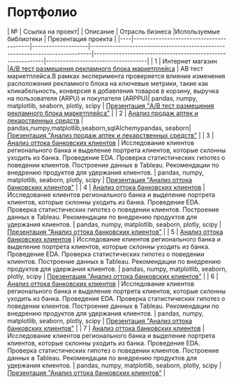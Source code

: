 # Портфолио

| №  | Ссылка на проект| |  Описание                                                                                          | Отрасль бизнеса  |Используемые библиотеки  | Презентация проекта               |
|----|-----------------------------------------|--------------------|------------------------------------------------------------------------------|------------------------------------------------------------|------------------------------------|
| 1  | Интернет магазин |[A/B тест размещения рекламного блока маркетплейса](https://github.com/a08037/Portfolio_Dmitry_Frolov/tree/main/AB_test)  | AB тест маркетплейса.В рамках эксперимента проверяется влияние изменения расположения рекламного блока на ключевые метрики, такие как кликабельность, конверсия в добавления товаров в корзину, выручка на пользователя (ARPU) и покупателя (ARPPU)| pandas, numpy, matplotlib, seaborn, plotly, scipy         | [Презентация "A/B тест размещения рекламного блока маркетплейса"](https://github.com/a08037/Portfolio_Dmitry_Frolov/blob/main/AB_test/AB%20test.pptx) |
| 2  | [Анализ продаж аптек и лекарственных средств](#) | pandas,numpy,matplotlib,seaborn,sqlAlchemypandas, seaborn| [Презентация "Анализ продаж аптек и лекарственных средств"](link)  |
| 3  | [Анализ оттока банковских клиентов](#)  | Исследование клиентов регионального банка и выделение портрета клиентов, которые склонны уходить из банка. Проведение EDA. Проверка статистических гипотез о поведении клиентов. Построение данных в Tableau. Рекомендации по внедрению продуктов для удержания клиентов. | pandas, numpy, matplotlib, seaborn, plotly, scipy           | [Презентация "Анализ оттока банковских клиентов"](link) |
| 4  | [Анализ оттока банковских клиентов](#)  | Исследование клиентов регионального банка и выделение портрета клиентов, которые склонны уходить из банка. Проведение EDA. Проверка статистических гипотез о поведении клиентов. Построение данных в Tableau. Рекомендации по внедрению продуктов для удержания клиентов. | pandas, numpy, matplotlib, seaborn, plotly, scipy           | [Презентация "Анализ оттока банковских клиентов"](link) |
| 5  | [Анализ оттока банковских клиентов](#)  | Исследование клиентов регионального банка и выделение портрета клиентов, которые склонны уходить из банка. Проведение EDA. Проверка статистических гипотез о поведении клиентов. Построение данных в Tableau. Рекомендации по внедрению продуктов для удержания клиентов. | pandas, numpy, matplotlib, seaborn, plotly, scipy           | [Презентация "Анализ оттока банковских клиентов"](link) |
| 6  | [Анализ оттока банковских клиентов](#)  | Исследование клиентов регионального банка и выделение портрета клиентов, которые склонны уходить из банка. Проведение EDA. Проверка статистических гипотез о поведении клиентов. Построение данных в Tableau. Рекомендации по внедрению продуктов для удержания клиентов. | pandas, numpy, matplotlib, seaborn, plotly, scipy           | [Презентация "Анализ оттока банковских клиентов"](link) |
| 7  | [Анализ оттока банковских клиентов](#)  | Исследование клиентов регионального банка и выделение портрета клиентов, которые склонны уходить из банка. Проведение EDA. Проверка статистических гипотез о поведении клиентов. Построение данных в Tableau. Рекомендации по внедрению продуктов для удержания клиентов. | pandas, numpy, matplotlib, seaborn, plotly, scipy           | [Презентация "Анализ оттока банковских клиентов"](link) |
